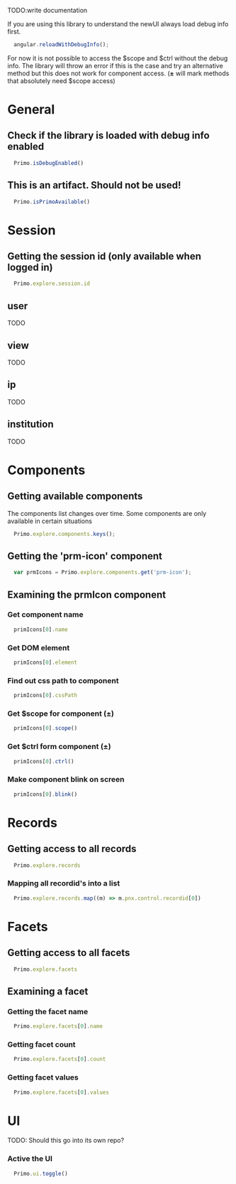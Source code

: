 TODO:write documentation

If you are using this library to understand the newUI always load debug info first.
```js
  angular.reloadWithDebugInfo();
```
For now it is not possible to access the $scope and $ctrl without the debug info. The library will throw an error if this is the case and try an alternative method but this does not work for component access.
(__±__ will mark methods that absolutely need $scope access)

# General
## Check if the library is loaded with debug info enabled
```js
  Primo.isDebugEnabled()
```  
## This is an artifact. Should not be used!
```js
  Primo.isPrimoAvailable()
```  
# Session
## Getting the session id (only available when logged in) 
```js
  Primo.explore.session.id
```
## user
TODO
## view
TODO
## ip
TODO
## institution
TODO

# Components
## Getting available components
The components list changes over time. Some components are only available in certain situations 
```js
  Primo.explore.components.keys();
```
## Getting the 'prm-icon' component
```js
  var prmIcons = Primo.explore.components.get('prm-icon');
```
## Examining the prmIcon component
### Get component name
```js
  primIcons[0].name
```

### Get DOM element
```js
  primIcons[0].element
```

### Find out css path to component
```js
  primIcons[0].cssPath
```

### Get $scope for component __(±)__
```js
  primIcons[0].scope()
```

### Get $ctrl form component __(±)__
```js
  primIcons[0].ctrl()
```

### Make component blink on screen
```js
  primIcons[0].blink()
```

# Records
## Getting access to all records
```js
  Primo.explore.records
```  
### Mapping all recordid's into a list
```js
  Primo.explore.records.map((m) => m.pnx.control.recordid[0])
```


# Facets
## Getting access to all facets
```js
  Primo.explore.facets
```  
## Examining a facet
### Getting the facet name
```js
  Primo.explore.facets[0].name
```
### Getting facet count
```js
  Primo.explore.facets[0].count
```
### Getting facet values
```js
  Primo.explore.facets[0].values
``` 
# UI
TODO: Should this go into its own repo?
### Active the UI
```js
  Primo.ui.toggle()
```  

